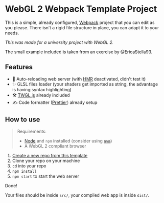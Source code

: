 # WebGL 2 Webpack Template Project

This is a simple, already configured, [Webpack](https://webpack.js.org/) project that you
can edit as you please. There isn't a rigid file structure in place, you can adapt it to your needs.

_This was made for a university project with WebGL 2._

The small example included is taken from an exercise by @EricaStella93.

## Features

- 🔁 Auto-reloading web server (with [HMR](https://webpack.js.org/guides/hot-module-replacement/) deactivated, didn't test it)
- ✨ GLSL files loader (your shaders get imported as string, the advantage is having syntax highlighting)
- 🛠 [TWGL.js](https://twgljs.org) already included
- ✍️ Code formatter ([Prettier](https://prettier.io/)) already setup

## How to use

> Requirements:
>
> - [Node](https://nodejs.org) and `npm` installed (consider using [`nvm`](https://github.com/nvm-sh/nvm))
> - A WebGL 2 compliant browser

1. [Create a new repo from this template](https://docs.github.com/en/github/creating-cloning-and-archiving-repositories/creating-a-repository-from-a-template#creating-a-repository-from-a-template)
2. Clone your repo on your machine
3. `cd` into your repo
4. `npm install`
5. `npm start` to start the web server

Done!

Your files should be inside `src/`, your compiled web app is inside `dist/`.
